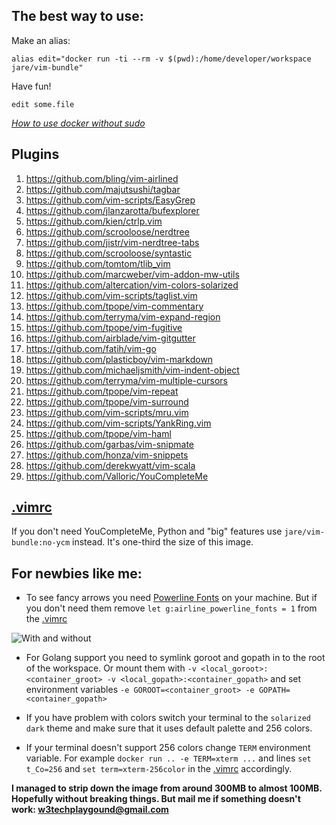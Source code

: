**The best way to use:**  
--------------------

Make an alias:  

```
alias edit="docker run -ti --rm -v $(pwd):/home/developer/workspace jare/vim-bundle"
```

Have fun!  

```
edit some.file
```

*[How to use docker without sudo](http://askubuntu.com/questions/477551/how-can-i-use-docker-without-sudo)*

**Plugins**  
------------
1. <https://github.com/bling/vim-airlined>   
2. <https://github.com/majutsushi/tagbar>   
3. <https://github.com/vim-scripts/EasyGrep>   
4. <https://github.com/jlanzarotta/bufexplorer>   
5. <https://github.com/kien/ctrlp.vim>   
6. <https://github.com/scrooloose/nerdtree>    
7. <https://github.com/jistr/vim-nerdtree-tabs>   
8. <https://github.com/scrooloose/syntastic>   
9. <https://github.com/tomtom/tlib_vim>   
10. <https://github.com/marcweber/vim-addon-mw-utils>   
11. <https://github.com/altercation/vim-colors-solarized>   
12. <https://github.com/vim-scripts/taglist.vim>   
13. <https://github.com/tpope/vim-commentary>   
14. <https://github.com/terryma/vim-expand-region>   
15. <https://github.com/tpope/vim-fugitive>   
16. <https://github.com/airblade/vim-gitgutter>   
17. <https://github.com/fatih/vim-go>   
18. <https://github.com/plasticboy/vim-markdown>   
19. <https://github.com/michaeljsmith/vim-indent-object>   
20. <https://github.com/terryma/vim-multiple-cursors>   
21. <https://github.com/tpope/vim-repeat>   
22. <https://github.com/tpope/vim-surround>   
23. <https://github.com/vim-scripts/mru.vim>   
24. <https://github.com/vim-scripts/YankRing.vim>   
25. <https://github.com/tpope/vim-haml>   
26. <https://github.com/garbas/vim-snipmate>   
27. <https://github.com/honza/vim-snippets>   
28. <https://github.com/derekwyatt/vim-scala>   
29. <https://github.com/Valloric/YouCompleteMe>  

**[.vimrc](https://github.com/JAremko/alpine-vim/blob/master/.vimrc)** 
------------------------------------------------------------------------
    

If you don't need YouCompleteMe, Python and "big" features use `jare/vim-bundle:no-ycm` instead. It's one-third the size of this image.

For newbies like me:
-----------------------

* To see fancy arrows you need [Powerline Fonts](http://askubuntu.com/questions/283908/how-can-i-install-and-use-powerline-plugin) on your machine. But if you don't need them remove `let g:airline_powerline_fonts = 1` from the
[.vimrc](https://github.com/JAremko/alpine-vim/blob/master/.vimrc)   

![With and without](http://i.imgur.com/yRWBFgn.jpg)   

* For Golang support you need to symlink goroot and gopath in to the root of the workspace. Or mount them with `-v <local_goroot>:<container_groot> -v <local_gopath>:<container_gopath>` and set environment variables `-e GOROOT=<container_groot> -e GOPATH=<container_gopath>`

* If you have problem with colors switch your terminal to the `solarized dark` theme and make sure that it uses default palette and  256 colors.

* If your terminal doesn't support 256 colors change `TERM` environment variable. For example `docker run .. -e TERM=xterm ...` and lines `set t_Co=256` and
`set term=xterm-256color` in the [.vimrc](https://github.com/JAremko/alpine-vim/blob/master/.vimrc)  accordingly.

**I managed to strip down the image from around 300MB to almost 100MB. Hopefully without breaking things. But mail me if something doesn't work:  <w3techplaygound@gmail.com>**
